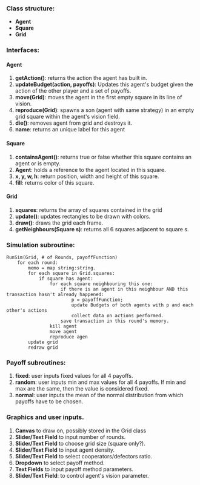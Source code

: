 ### Class structure: 
* **Agent**
* **Square**
* **Grid**

### Interfaces: 
#### Agent
1. **getAction()**: returns the action the agent has built in. 
2. **updateBudget(action, payoffs)**: Updates this agent's budget given the action of the other player and a set of payoffs. 
3. **move(Grid)**: moves the agent in the first empty square in its line of vision.
4. **reproduce(Grid)**: spawns a son (agent with same strategy) in an empty grid square within the agent's vision field. 
5. **die()**: removes agent from grid and destroys it. 
6. **name**: returns an unique label for this agent

#### Square
1. **containsAgent()**: returns true or false whether this square contains an agent or is empty. 
2. **Agent**: holds a reference to the agent located in this square. 
3. **x, y, w, h**: return position, width and height of this square. 
4. **fill**: returns color of this square.

#### Grid
1. **squares**: returns the array of squares contained in the grid
2. **update()**: updates rectangles to be drawn with colors. 
3. **draw()**: draws the grid each frame. 
4. **getNeighbours(Square s)**: returns all 6 squares adjacent to square s. 

### Simulation subroutine:
	RunSim(Grid, # of Rounds, payoffFunction)
		for each round:
			memo = map string:string.  
			for each square in Grid.squares: 
				if square has agent: 
					for each square neighbouring this one: 
						if there is an agent in this neighbour AND this transaction hasn't already happened:
							p = payoffFunction; 
							update Budgets of both agents with p and each other's actions
							collect data on actions performed.
						save transaction in this round's memory.
					kill agent 
					move agent
					reproduce agen		
			update grid
			redraw grid

### Payoff subroutines:
1. **fixed**: user inputs fixed values for all 4 payoffs.
2. **random**: user inputs min and max values for all 4 payoffs. If min and max are the same, then the value is considered fixed. 
3. **normal**: user inputs the mean of the normal distribution from which payoffs have to be chosen. 

### Graphics and user inputs. 
1. **Canvas** to draw on, possibly stored in the Grid class
2. **Slider/Text Field** to input number of rounds. 	  
3. **Slider/Text Field** to choose grid size (square only?).
4. **Slider/Text Field** to input agent density. 
5. **Slider/Text Field** to select cooperators/defectors ratio. 
6. **Dropdown** to select payoff method. 
7. **Text Fields** to input payoff method parameters. 
8. **Slider/Text Field**: to control agent's vision parameter.  